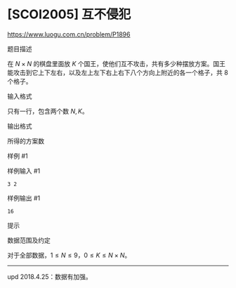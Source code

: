 # [SCOI2005] 互不侵犯

https://www.luogu.com.cn/problem/P1896

题目描述

在 $N \times N$ 的棋盘里面放 $K$ 个国王，使他们互不攻击，共有多少种摆放方案。国王能攻击到它上下左右，以及左上左下右上右下八个方向上附近的各一个格子，共 $8$ 个格子。

输入格式

只有一行，包含两个数 $N,K$。

输出格式

所得的方案数

样例 #1

样例输入 #1

```
3 2
```

样例输出 #1

```
16
```

提示

数据范围及约定

对于全部数据，$1 \le N \le 9$，$0 \le K \le N\times N$。

---

$\text{upd 2018.4.25}$：数据有加强。